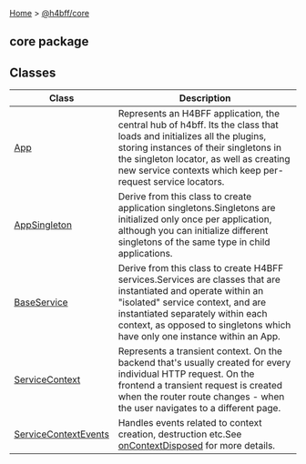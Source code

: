[Home](/) &gt; [@h4bff/core](core.md)

## core package

## Classes

|  Class | Description |
|  --- | --- |
|  [App](core/App.md) | Represents an H4BFF application, the central hub of h4bff. Its the class that loads and initializes all the plugins, storing instances of their singletons in the singleton locator, as well as creating new service contexts which keep per-request service locators. |
|  [AppSingleton](core/AppSingleton.md) | Derive from this class to create application singletons.<!-- -->Singletons are initialized only once per application, although you can initialize different singletons of the same type in child applications. |
|  [BaseService](core/BaseService.md) | Derive from this class to create H4BFF services.<!-- -->Services are classes that are instantiated and operate within an "isolated" service context, and are instantiated separately within each context, as opposed to singletons which have only one instance within an App. |
|  [ServiceContext](core/ServiceContext.md) | Represents a transient context. On the backend that's usually created for every individual HTTP request. On the frontend a transient request is created when the router route changes - when the user navigates to a different page. |
|  [ServiceContextEvents](core/ServiceContextEvents.md) | Handles events related to context creation, destruction etc.<!-- -->See [onContextDisposed](core/ServiceContextEvents.md#oncontextdisposed) for more details. |

